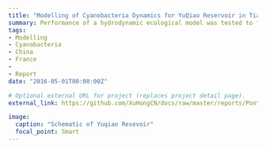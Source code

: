 ```yaml
---
title: "Modelling of Cyanobacteria Dynamics for YuQiao Reservoir in Tianjin, China"
summary: Performance of a hydrodynamic ecological model was tested to forecast the evolution of cyanobacteria biomass in Yuqiao reservoir.
tags:
- Modelling
- Cyanobacteria
- China
- France
- 
- Report
date: "2016-05-01T00:00:00Z"

# Optional external URL for project (replaces project detail page).
external_link: https://github.com/XuHongCN/docs/raw/master/reports/PontYuqiao_Training_Report_Hong%20Xu.pdf

image:
  caption: "Schematic of Yuqiao Resevoir"
  focal_point: Smart
---
```

